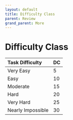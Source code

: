 ```yaml
---
layout: default
title: Difficulty Class
parent: Review
grand_parent: More
---
```


# Difficulty Class

| Task Difficulty   | DC   |
| :---------------- | :--- |
| Very Easy         | 5    |
| Easy              | 10   |
| Moderate          | 15   |
| Hard              | 20   |
| Very Hard         | 25   |
| Nearly Impossible | 30   |